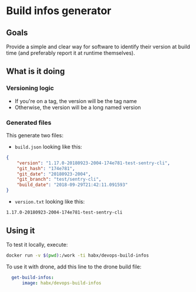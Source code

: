 # Build infos generator

## Goals
Provide a simple and clear way for software to identify their version at build time (and preferably report it at runtime themselves).

## What is it doing
### Versioning logic
- If you're on a tag, the version will be the tag name
- Otherwise, the version will be a long named version

### Generated files
This generate two files:

- `build.json` looking like this: 
```json
{
    "version": "1.17.0-20180923-2004-174e781-test-sentry-cli",
    "git_hash": "174e781",
    "git_date": "20180923-2004",
    "git_branch": "test/sentry-cli",
    "build_date": "2018-09-29T21:42:11.091593"
}
```

- `version.txt` looking like this:
```
1.17.0-20180923-2004-174e781-test-sentry-cli
```

## Using it
To test it locally, execute:
```bash
docker run -v $(pwd):/work -ti habx/devops-build-infos
```

To use it with drone, add this line to the drone build file:
```yaml
  get-build-infos:
      image: habx/devops-build-infos
```
